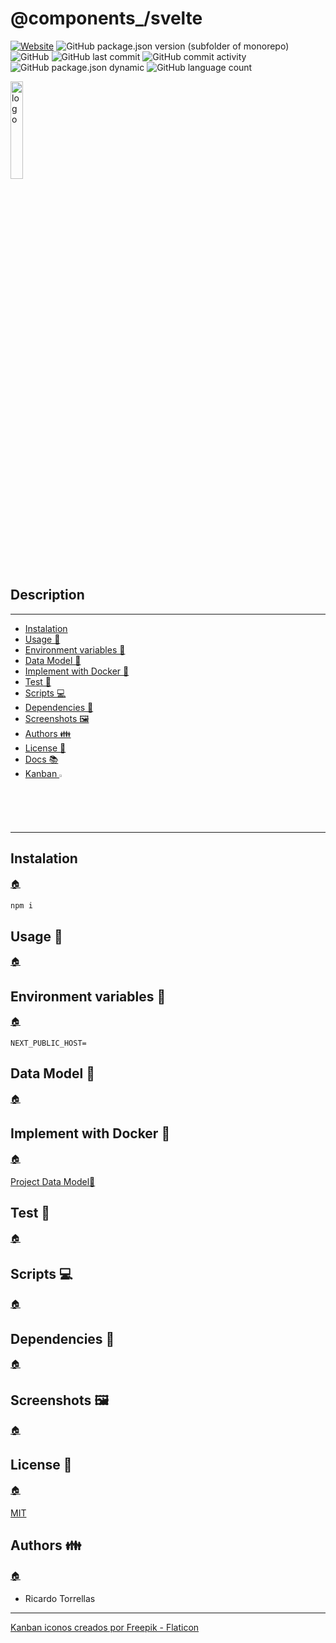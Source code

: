 # @components_/svelte

[![Website](https://img.shields.io/website?style=plastic&url=https%3A%2F%2Frick-torrellas.github.io%2Ftemplate-main%2F)](https://rick-torrellas.github.io/template-main/) ![GitHub package.json version (subfolder of monorepo)](https://img.shields.io/github/package-json/v/rick-torrellas/components-svelte?style=plastic) ![GitHub](https://img.shields.io/github/license/rick-torrellas/template-app-vanilla-a?style=plastic) ![GitHub last commit](https://img.shields.io/github/last-commit/rick-torrellas/components-svelte?style=plastic) ![GitHub commit activity](https://img.shields.io/github/commit-activity/y/rick-torrellas/book?style=plastic) ![GitHub package.json dynamic](https://img.shields.io/github/package-json/keywords/rick-torrellas/components-svelte?style=plastic) ![GitHub language count](https://img.shields.io/github/languages/count/rick-torrellas/components-svelte?style=plastic)
 
<img src="https://res.cloudinary.com/rick-rick-torrellas/image/upload/v1652811867/projects/components/tiles_kcv8c8.png" alt="logo" width="20%">

## Description

***

<div id="nav">

* [Instalation](#instalation)
* [Usage 🔰](#usage)
* [Environment variables 🔐](#environment-variables)
* [Data Model 💾](#data-model)
* [Implement with Docker 🐋](#docker)
* [Test 🧪](#test)
* [Scripts 💻](#scripts)
* [Dependencies 📁](#dependencies)
* [Screenshots 🖼️](#screenshots)
* [Authors 👪](#authors)
* [License 📄](#license)
* [Docs 📚](https://user-name.github.io/project-name)
* <a href="./kanban.md" title="kanban">Kanban <img width="2%" src="https://res.cloudinary.com/rick-rick-torrellas/image/upload/v1629301660/icons/kanban_oifhu7.png"/></a>

</div>

***

<h2 id="instalation">Instalation</h2>

[🏠](#nav "Back home")

```javascript
npm i 
```

<h2 id="usage">Usage 🔰</h2>

[🏠](#nav "Back home")

<h2 id="environment-variables">Environment variables 🔐</h2>

[🏠](#nav "Back home")

``` dotenv
NEXT_PUBLIC_HOST=
```

<h2 id="data-model">Data Model 💾</h2>

[🏠](#nav "Back home")

<h2 id="docker">Implement with Docker 🐋</h2>

[🏠](#nav "Back home")

[Project Data Model🔗]() 

<h2 id="test">Test 🧪</h2>

[🏠](#nav "Back home")

<h2 id="scripts"> Scripts 💻 </h2>

[🏠](#nav "Back home")

<h2 id="dependencies">Dependencies 📁</h2>

[🏠](#nav "Back home")

<h2 id="screenshots">Screenshots 🖼️</h2>

[🏠](#nav "Back home")

<h2 id="license">License 📄</h2>

[🏠](#nav "Back home")

[MIT](./LICENSE)

<h2 id="authors">Authors 👪</h2>

[🏠](#nav "Back home")

* Ricardo Torrellas

---
<a href="https://www.flaticon.es/iconos-gratis/kanban" title="kanban iconos">Kanban iconos creados por Freepik - Flaticon</a>